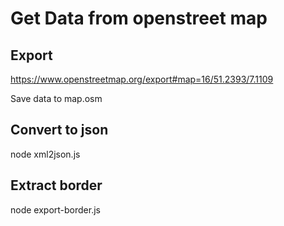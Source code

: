 # Get Data from openstreet map

## Export

https://www.openstreetmap.org/export#map=16/51.2393/7.1109

Save data to map.osm

## Convert to json

node xml2json.js 

## Extract border

node export-border.js 


